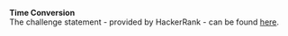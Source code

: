 **Time Conversion**
<br>
The challenge statement - provided by HackerRank -  can be found [here](src/main/resources/time-conversion.pdf).